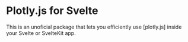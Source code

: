 # Plotly.js for Svelte
This is an unoficial package that lets you efficiently use [plotly.js] inside your Svelte or SvelteKit app.
